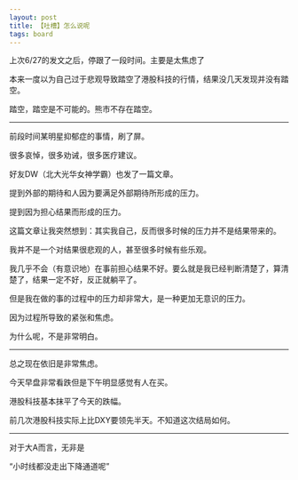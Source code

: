 ```yaml
---
layout: post
title: 【吐槽】怎么说呢
tags: board
---
```


上次6/27的发文之后，停跟了一段时间。主要是太焦虑了

本来一度以为自己过于悲观导致踏空了港股科技的行情，结果没几天发现并没有踏空。

踏空，踏空是不可能的。熊市不存在踏空。

---

前段时间某明星抑郁症的事情，刷了屏。

很多哀悼，很多劝诫，很多医疗建议。

好友DW（北大光华女神学霸）也发了一篇文章。

提到外部的期待和人因为要满足外部期待所形成的压力。

提到因为担心结果而形成的压力。

这篇文章让我突然想到：其实我自己，反而很多时候的压力并不是结果带来的。

我并不是一个对结果很悲观的人，甚至很多时候有些乐观。

我几乎不会（有意识地）在事前担心结果不好。要么就是我已经判断清楚了，算清楚了，结果一定不好，反正就躺平了。

但是我在做的事的过程中的压力却非常大，是一种更加无意识的压力。

因为过程所导致的紧张和焦虑。

为什么呢，不是非常明白。

---

总之现在依旧是非常焦虑。

今天早盘非常看跌但是下午明显感觉有人在买。

港股科技基本抹平了今天的跌幅。

前几次港股科技实际上比DXY要领先半天。不知道这次结局如何。

---

对于大A而言，无非是

“小时线都没走出下降通道呢”








